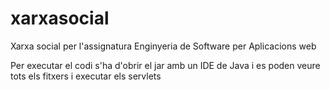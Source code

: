 # xarxasocial
Xarxa social per l'assignatura Enginyeria de Software per Aplicacions web

Per executar el codi s'ha d'obrir el jar amb un IDE de Java i es poden veure tots els fitxers i executar els servlets
